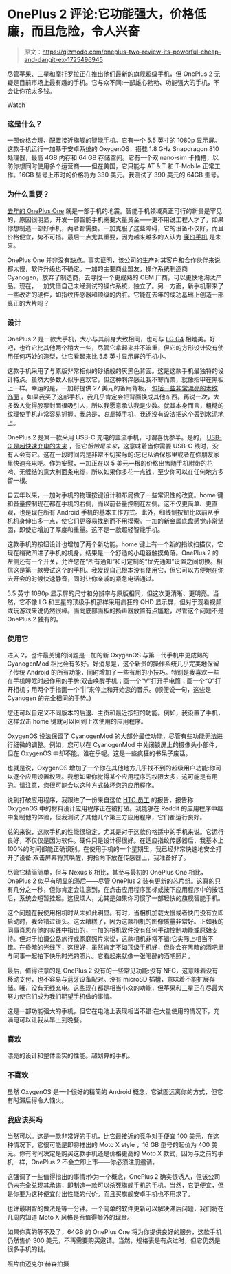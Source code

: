 # OnePlus 2 评论:它功能强大，价格低廉，而且危险，令人兴奋

> 原文：<https://gizmodo.com/oneplus-two-review-its-powerful-cheap-and-dangit-ex-1725496945>

尽管苹果、三星和摩托罗拉正在推出他们最新的旗舰超级手机，但 OnePlus 2 无疑是目前市场上最有趣的手机。它与众不同:一部雄心勃勃、功能强大的手机，不会让你花太多钱。

Watch

### 这是什么？

一部价格合理、配置接近旗舰的智能手机。它有一个 5.5 英寸的 1080p 显示屏。这款手机运行一加基于安卓系统的 OxygenOS，搭载 1.8 GHz Snapdragon 810 处理器，最高 4GB 内存和 64 GB 存储空间。它有一个双 nano-sim 卡插槽，以防你想同时使用多个运营商——但在美国，它只能与 AT & T 和 T-Mobile 正常工作。16GB 型号上市时的价格将为 330 美元。我测试了 390 美元的 64GB 型号。

### 为什么重要？

[去年的 OnePlus One](http://gizmodo.com/oneplus-one-review-an-unbelievably-fantastic-smartphon-1598476240) 就是一部手机的地震。智能手机领域真正可行的新贵是罕见的，原因很明显，开发一部智能手机需要大量资金——更不用说工程人才了，如果你想制造一部好手机，两者都需要。一加克服了这些障碍，它的设备不仅好，而且价格便宜，势不可挡。最后一点尤其重要，因为越来越多的人认为 [廉价手机](https://gizmodo.com/the-triumph-of-the-cheap-phone-1724918486) 是未来。

OnePlus One 并非没有缺点。事实证明，该公司的生产对其客户和合作伙伴来说都太慢，软件升级也不确定。一加的主要商业盟友，操作系统制造商 Cyanogen，放弃了制造商，去寻找一个更成熟的 OEM 厂商，可以更快地淘汰产品。现在，一加凭借自己未经测试的操作系统，独立了。另一方面，新手机带来了一些改进的硬件，如指纹传感器和顶级的内脏。它能在去年的成功基础上创造一部真正的大片吗？

### 设计

OnePlus 2 是一款大手机，大小与其前身大致相同，也可与 [LG G4](http://gizmodo.com/lg-g4-review-the-past-is-worth-preserving-1703139937) 相媲美。好吧，也许它比其他两个稍大一些，尽管它拿起来并不笨重，但它的方形设计没有使用任何巧妙的造型，让它看起来比 5.5 英寸显示屏的手机小。

这款手机采用了与原版非常相似的砂纸般的灰黑色背面。这是这款手机最独特的设计特点。虽然大多数人似乎喜欢它，但这种刺痒感让我不寒而栗，就像指甲在黑板上一样。幸运的是，一加将提供 27 美元的备用背板， [包括一些非常漂亮的木纹饰面](http://gizmodo.com/oneplus-2-hands-on-so-good-it-makes-me-want-to-leave-1720500080?rev=1438052639439) 。如果我买了这部手机，我几乎肯定会把背面换成其他东西。再说一次，大多数人觉得股票封面很吸引人，所以我愿意承认我是少数。就其本身而言，粗糙的纹理使手机非常容易抓握。我总是，*总是*掉手机，我还没有设法把这个丢到水泥地上。

OnePlus 2 是第一款采用 USB-C 充电的主流手机，可谓喜忧参半。是的， [USB-C 是超快速充电的未来](http://gizmodo.com/usb-type-c-ive-never-been-so-excited-about-a-dumb-litt-1690839061) ，但它*恰恰是未来*，这意味着当你需要 USB-C 线时，没有人会有它。这在一段时间内是非常不切实际的:忘记从酒保那里或者在你朋友家里快速充电吧。作为安慰，一加正在以 5 美元一根的价格出售随手机附带的花哨、无缠结的意大利面条电缆，所以如果你多花一点钱，至少你可以在任何地方多留一根。

自去年以来，一加对手机的物理按键设计和布局做了一些常识性的改变。home 键和音量控制现在都在手机的右侧，而以前音量控制在左侧。这不仅更简单、更直观，也是现在所有 Android 手机的基本工作方式。此外，细线侧按钮比以前从手机机身伸出多一点，使它们更容易找到而不用摸索。一加的新金属底盘感觉非常坚固，即使它增加了厚度和重量。这不是一款超轻智能手机。

这款手机的按钮设计也增加了两个新功能。home 键上有一个新的指纹扫描仪，它现在稍微凹进了手机的机身。结果是一个舒适的小电容触摸角落。OnePlus 2 的左侧还有一个开关，允许您在“所有通知”和可定制的“优先通知”设置之间切换。相信这是第一款尝试这个的手机。我发现自己根本没有使用它，但它可以方便地在你去开会的时候快速静音，同时让你亲戚的紧急电话通过。

5.5 英寸 1080p 显示屏的尺寸和分辨率与原版相同，但这次更清晰、更明亮。当然，它不像 LG 和三星的顶级手机那样采用疯狂的 QHD 显示屏，但对于观看视频或玩游戏来说仍然很棒。面向底部面板的扬声器放置有点尴尬，尽管这个问题不是 OnePlus 2 独有的。

### 使用它

进入 2，也许最关键的问题是一加的新 OxygenOS 与第一代手机中更成熟的 CyanogenMod 相比会有多好。好消息是，这个新贵的操作系统几乎完美地保留了传统 Android 的所有功能，同时增加了一些有用的小技巧。特别是我喜欢一些在手机睡眠时起作用的手势:双击唤醒手机；画一个“V”打开手电筒；画一个“O”打开相机；用两个手指画一个“||”来停止和开始您的音乐。(顺便说一句，这些是 Cyanogen 的完全相同的手势。)

您还可以自定义不同版本的后退、主页和最近按钮的功能。例如，我设置了手机，这样双击 home 键就可以回到上次使用的应用程序。

OxygenOS 设法保留了 CyanogenMod 的大部分最佳功能，尽管有些功能无法进行细微的调整。例如，您可以在 CyanogenMod 中关闭锁屏上的摄像头小部件，但在 OxygenOS 中却不能。谁在乎呢。这是一些疯狂的书呆子废话。

也就是说，OxygenOS 增加了一个你在其他地方几乎找不到的超级用户功能:你可以逐个应用设置权限。我想如果你觉得某个应用程序的权限太多，这可能是有用的。请注意，您很可能会以这种方式破坏您的应用程序。

说到打破应用程序，我跟进了一份来自这位 [HTC 员工](https://twitter.com/shen/status/632506667687673856) 的报告，报告称 OxygenOS 中的材料设计应用程序正在被打破。我能够在 Reddit 的应用程序中继中复制他的体验，但我测试了其他几个第三方应用程序，它们都运行良好。

总的来说，这款手机的性能很稳定，尤其是对于这款价格适中的手机来说。它运行良好，不仅仅是因为软件。硬件只是设计得很好。在适应指纹传感器后，我基本上 100%的时间都能正确识别。在使用手机的一个星期里，我已经非常快速地安全打开了设备:双击屏幕将其唤醒，拇指向下放在传感器上，我准备好了。

尽管它精简简单，但与 Nexus 6 相比，甚至与最初的 OnePlus One 相比，OnePlus 2 似乎有明显的滞后——尽管 OnePlus 2 装有更新的芯片组。这真的只有几分之一秒，但你肯定会注意到，在点击应用程序图标或按下应用程序中的按钮后，系统会短暂挂起。这很烦人，尤其是如果你习惯了一部轻快的旗舰智能手机。

这个问题在我使用相机时从未如此明显。有时，当相机加载太慢或者快门没有立即启动时，我会错过镜头。这太糟糕了，因为这款相机的图像质量非常好。正如我的同事肖恩在他的实践中指出的，一加的相机软件没有任何手动控制功能或原始支持。但对于拍摄公路旅行或家庭照片来说，这款相机非常不错:它实际上相当不错。在昏暗的光线下，这很好，虽然肯定不如顶级手机好，但你会在黑暗的酒吧里与同事一起拍下快乐时光的照片。它看起来就像一张喝醉的酒吧照片。

最后，值得注意的是 OnePlus 2 没有的一些常见功能:没有 NFC，这意味着没有移动支付，也不容易与蓝牙设备配对。没有 microSD 插槽，意味着不能扩展存储。哦，没有无线充电。这些现在都是相当小众的功能，但苹果和三星正在尽最大努力使它们成为我们期望手机做的事情。

这是一部功能强大的手机，但它在电池上表现相当不错:在大量使用的情况下，充满电可以让我从早上到晚餐。

### 喜欢

漂亮的设计和整体坚实的性能。超划算的手机。

### 不喜欢

虽然 OxygenOS 是一个很好的精简的 Android 概念，它试图远离你的方式，但它有时滞后得令人恼火。

### 我应该买吗

当然可以。这是一款非常好的手机，比它最接近的竞争对手便宜 100 美元，在这种情况下，它很可能是即将推出的 Moto X style ，16 GB 型号的起价为 400 美元。你有时间决定是购买这款手机还是价格更高的 Moto X 款式，因为与之前的手机一样，OnePlus 2 不会立即上市——你必须注册邀请。

这强调了一些值得指出的事情:作为一个概念，OnePlus 2 确实很诱人，但该公司仍未完全兑现其承诺，即制造一款可以杀死旗舰手机的手机。当然，它更便宜，但是你要为这种便宜付出性能的代价。而且买旗舰安卓手机也不用求了。

也许最明智的做法是等一分钟。一个简单的软件更新可以解决滞后问题，我们将在几周内知道 Moto X 风格是否值得额外的现金。

如果你真的等不及了，64GB 的 OnePlus One 将为你提供良好的服务，这款手机仍然售价 300 美元，不再需要购买邀请。当然，规格表是有点过时，但它仍然是很多手机的钱。

照片由迈克尔·赫森拍摄